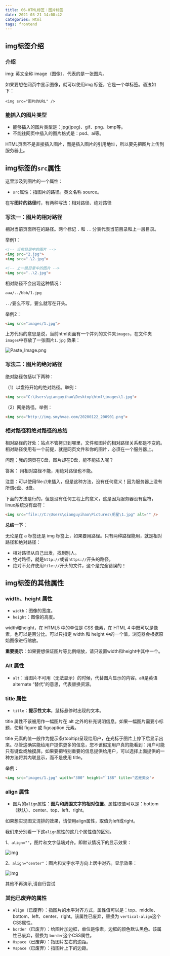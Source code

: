 ```yaml
---
title: 06-HTML标签：图片标签
date: 2021-03-21 14:08:42
categories: Html
tags: frontend
---
```


##  img标签介绍

### 介绍

img: 英文全称 image（图像），代表的是一张图片。

如果要想在网页中显示图像，就可以使用img 标签，它是一个单标签。语法如下：

```
<img src="图片的URL" />
```

### 能插入的图片类型

- 能够插入的图片类型是：jpg(jpeg)、gif、png、bmp等。
- 不能往网页中插入的图片格式是：psd、ai等。

HTML页面不是直接插入图片，而是插入图片的引用地址，所以要先把图片上传到服务器上。

## img标签的`src`属性

这里涉及到图片的一个属性：

- `src`属性：指图片的路径。英文名称 source。

在写**图片的路径**时，有两种写法：相对路径、绝对路径

### 写法一：图片的相对路径

相对当前页面所在的路径。两个标记 `.` 和 `..` 分表代表当前目录和上一层目录。

举例1：

```html
<!-- 当前目录中的图片 -->
<img src="2.jpg">
<img src=".\2.jpg">

<!-- 上一级目录中的图片 -->
<img src="..\2.jpg">
```

相对路径不会出现这种情况：

```html
aaa/../bbb/1.jpg
```

`../`要么不写，要么就写在开头。

举例2：

```html
<img src="images/1.jpg">
```

上方代码的意思是说，当前html页面有一个并列的文件夹`images`，在文件夹`images`中存放了一张图片`1.jpg` 效果：

![Paste_Image.png](https://gitee.com/cao_ziqiang/img/raw/master/20210321140926.jpeg)

###  写法二：图片的绝对路径

绝对路径包括以下两种：

（1）以盘符开始的绝对路径。举例：

```html
<img src="C:\Users\qianguyihao\Desktop\html\images\1.jpg">
```

（2）网络路径。举例：

```html
<img src="http://img.smyhvae.com/20200122_200901.png">
```

###  相对路径和绝对路径的总结

相对路径的好处：站点不管拷贝到哪里，文件和图片的相对路径关系都是不变的。相对路径使用有一个前提，就是网页文件和你的图片，必须在一个服务器上。

问题：我的网页在C盘，图片却在D盘，能不能插入呢？

答案： 用相对路径不能，用绝对路径也不能。

注意：可以使用file://来插入，但是这种方法，没有任何意义！因为服务器上没有所谓c盘、d盘。

下面的方法是行的，但是没有任何工程上的意义，这是因为服务器没有盘符，linux系统没有盘符：

```html
<img src="file://C:\Users\qianguyihao\Pictures\明星\1.jpg" alt="" />
```

**总结一下**：

无论是在 a 标签还是 img 标签上，如果要用路径。只有两种路径能用，就是相对路径和绝对路径：

- 相对路径从自己出发，找到别人。
- 绝对路径，就是`http://`或者`https://`开头的路径。
- 绝对不允许使用`file://`开头的文件，这个是完全错误的！

## img标签的其他属性

### width、height 属性

- `width`：图像的宽度。
- `height`：图像的高度。

width和height，在 HTML5 中的单位是 CSS 像素，在 HTML 4 中既可以是像素，也可以是百分比。可以只指定 width 和 height 中的一个值，浏览器会根据原始图像进行缩放。

**重要提示**：如果要想保证图片等比例缩放，请只设置width和height中其中一个。

### Alt 属性

- `alt`：当图片不可用（无法显示）的时候，代替图片显示的内容。alt是英语 alternate “替代”的意思，代表替换资源。

###  title 属性

- `title`：**提示性文本**。鼠标悬停时出现的文本。

title 属性不该被用作一幅图片在 alt 之外的补充说明信息。如果一幅图片需要小标题，使用 figure 或 figcaption 元素。

title 元素的值一般作为提示条(tooltip)呈现给用户，在光标于图片上停下后显示出来。尽管这确实能给用户提供更多的信息，您不该假定用户真的能看到：用户可能只有键盘或触摸屏。如果要把特别重要的信息提供给用户，可以选择上面提供的一种方法将其内联显示，而不是使用 title。

举例：

```html
<img src="images/1.jpg" width="300" height="`188" title="这是美女">
```

### align 属性

- 图片的`align`属性：**图片和周围文字的相对位置**。属性取值可以是：bottom（默认）、center、top、left、right。

如果想实现图文混排的效果，请使用align属性，取值为left或right。

我们来分别看一下这`align`属性的这几个属性值的区别。

1、`align=""`，图片和文字低端对齐。即默认情况下的显示效果：

![img](https://gitee.com/cao_ziqiang/img/raw/master/20210321141151.png)

2、`align="center"`：图片和文字水平方向上居中对齐。显示效果：

![img](https://gitee.com/cao_ziqiang/img/raw/master/20210321141204.png)

其他不再演示,请自行尝试

###  其他已废弃的属性

- `Align`（已废弃）：指图片的水平对齐方式，属性值可以是：top、middle、bottom、left、center、right。该属性已废弃，替换为 `vertical-align`这个CSS属性。
- `border`（已废弃）：给图片加边框，单位是像素，边框的颜色默认黑色。该属性已废弃，替换为 `border`这个CSS属性。
- `Hspace`（已废弃）：指图片左右的边距。
- `Vspace`（已废弃）：指图片上下的边距。